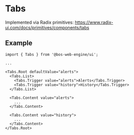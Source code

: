 # Tabs

Implemented via Radix primitives: https://www.radix-ui.com/docs/primitives/components/tabs

## Example

```tsx
import { Tabs } from '@bos-web-engine/ui';

...

<Tabs.Root defaultValue="alerts">
  <Tabs.List>
    <Tabs.Trigger value="alerts">Alerts</Tabs.Trigger>
    <Tabs.Trigger value="history">History</Tabs.Trigger>
  </Tabs.List>

  <Tabs.Content value="alerts">
    ...
  </Tabs.Content>

  <Tabs.Content value="history">
    ...
  </Tabs.Content>
</Tabs.Root>
```

<!-- ! not yet supported
## Inline

You can use this alternative tab styling via the `inline` prop on the `Tabs.List` component:

```tsx
<Tabs.Root>
  <Tabs.List inline>...</Tabs.List>
  ...
</Tabs.Root>
```

## Routing

Sometimes it will make sense to sync the selected tab with the URL - each trigger acting as a link. This can be accomplished by using `useRouterParam()` and the `href` prop on each trigger:

```tsx
import { useRouteParam } from '@/hooks/route';

...

const activeTab = useRouteParam('tab', '?tab=section-1', true);

...

<Tabs.Root value={activeTab || ''}>
  <Tabs.List>
    <Tabs.Trigger value="section-1" href="?tab=section-1">Section 1</Tabs.Trigger>
    <Tabs.Trigger value="section-2" href="?tab=section-2">Section 2</Tabs.Trigger>
  </Tabs.List>

  <Tabs.Content value="section-1">...</Tabs.Content>
  <Tabs.Content value="section-2">...</Tabs.Content>
</Tabs.Root>;
```
-->